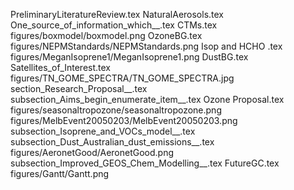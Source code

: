 PreliminaryLiteratureReview.tex
NaturalAerosols.tex
One_source_of_information_which__.tex
CTMs.tex
figures/boxmodel/boxmodel.png
OzoneBG.tex
figures/NEPMStandards/NEPMStandards.png
Isop and HCHO .tex
figures/MeganIsoprene1/MeganIsoprene1.png
DustBG.tex
Satellites_of_Interest.tex
figures/TN_GOME_SPECTRA/TN_GOME_SPECTRA.jpg
section_Research_Proposal__.tex
subsection_Aims_begin_enumerate_item__.tex
Ozone Proposal.tex
figures/seasonaltropozone/seasonaltropozone.png
figures/MelbEvent20050203/MelbEvent20050203.png
subsection_Isoprene_and_VOCs_model__.tex
subsection_Dust_Australian_dust_emissions__.tex
figures/AeronetGood/AeronetGood.png
subsection_Improved_GEOS_Chem_Modelling__.tex
FutureGC.tex
figures/Gantt/Gantt.png

